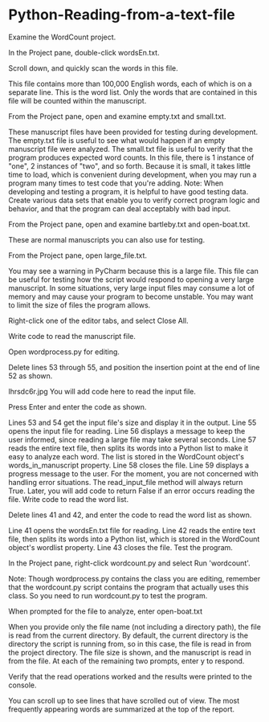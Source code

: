 # Python-Reading-from-a-text-file
Examine the WordCount project.

In the Project pane, double-click wordsEn.txt.

Scroll down, and quickly scan the words in this file.


This file contains more than 100,000 English words, each of which is on a separate line. This is the word list. Only the words that are contained in this file will be counted within the manuscript.

From the Project pane, open and examine empty.txt and small.txt.

These manuscript files have been provided for testing during development.
The empty.txt file is useful to see what would happen if an empty manuscript file were analyzed.
The small.txt file is useful to verify that the program produces expected word counts. In this file, there is 1 instance of "one", 2 instances of "two", and so forth. Because it is small, it takes little time to load, which is convenient during development, when you may run a program many times to test code that you're adding.
Note: When developing and testing a program, it is helpful to have good testing data. Create various data sets that enable you to verify correct program logic and behavior, and that the program can deal acceptably with bad input.

From the Project pane, open and examine bartleby.txt and open-boat.txt.

These are normal manuscripts you can also use for testing.

From the Project pane, open large_file.txt.

You may see a warning in PyCharm because this is a large file. This file can be useful for testing how the script would respond to opening a very large manuscript. In some situations, very large input files may consume a lot of memory and may cause your program to become unstable. You may want to limit the size of files the program allows.

Right-click one of the editor tabs, and select Close All.

Write code to read the manuscript file.

Open wordprocess.py for editing.

Delete lines 53 through 55, and position the insertion point at the end of line 52 as shown.

lhrsdc6r.jpg You will add code here to read the input file.

Press Enter and enter the code as shown.


Lines 53 and 54 get the input file's size and display it in the output.
Line 55 opens the input file for reading.
Line 56 displays a message to keep the user informed, since reading a large file may take several seconds.
Line 57 reads the entire text file, then splits its words into a Python list to make it easy to analyze each word. The list is stored in the WordCount object's words_in_manuscript property.
Line 58 closes the file.
Line 59 displays a progress message to the user.
For the moment, you are not concerned with handling error situations. The read_input_file method will always return True. Later, you will add code to return False if an error occurs reading the file.
Write code to read the word list.

Delete lines 41 and 42, and enter the code to read the word list as shown.


Line 41 opens the wordsEn.txt file for reading.
Line 42 reads the entire text file, then splits its words into a Python list, which is stored in the WordCount object's wordlist property.
Line 43 closes the file.
Test the program.

In the Project pane, right-click wordcount.py and select Run 'wordcount'.

Note: Though wordprocess.py contains the class you are editing, remember that the wordcount.py script contains the program that actually uses this class. So you need to run wordcount.py to test the program.

When prompted for the file to analyze, enter open-boat.txt


When you provide only the file name (not including a directory path), the file is read from the current directory. By default, the current directory is the directory the script is running from, so in this case, the file is read in from the project directory.
The file size is shown, and the manuscript is read in from the file.
At each of the remaining two prompts, enter y to respond.

Verify that the read operations worked and the results were printed to the console.


You can scroll up to see lines that have scrolled out of view. The most frequently appearing words are summarized at the top of the report.
